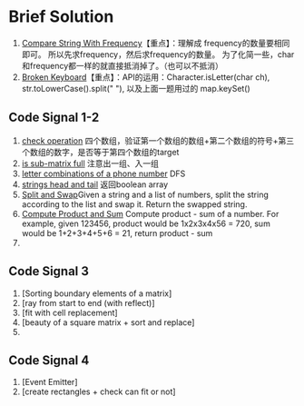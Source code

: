 # Brief Solution

1. [Compare String With Frequency](./CompareStringWithFrequency.java)【重点】：理解成 frequency的数量要相同即可。 所以先求frequency，然后求frequency的数量。 为了化简一些，char和frequency都一样的就直接抵消掉了。（也可以不抵消）
2. [Broken Keyboard](./BrokenKeyboard.java)【重点】：API的运用：Character.isLetter(char ch),  str.toLowerCase().split(" "),  以及上面一题用过的 map.keySet()

## Code Signal 1-2
1. [check operation](./CheckOperation.java) 四个数组，验证第一个数组的数组+第二个数组的符号+第三个数组的数字，是否等于第四个数组的target
2. [is sub-matrix full](./isSubmatrixFull.java) 注意出一组、入一组
3. [letter combinations of a phone number](./LetterCombinationsOfPhoneNumber.java) DFS
4. [strings head and tail](./CheckStringHeadAndTail.java) 返回boolean array
5. [Split and Swap](./SplitAndSwap.java)Given a string and a list of numbers, split the string according to the list and swap it. Return the swapped string.
6. [Compute Product and Sum](./ComputeProductAndSum.java)  Compute product - sum of a number.
   For example, given 123456, product would be 1x2x3x4x56 = 720, sum would be 1+2+3+4+5+6 = 21, return product - sum
7. 
## Code Signal 3
1. [Sorting boundary elements of a matrix]
2. [ray from start to end (with reflect)]
3. [fit with cell replacement]
4. [beauty of a square matrix + sort and replace]
5. 

## Code Signal 4
1. [Event Emitter]
2. [create rectangles + check can fit or not]